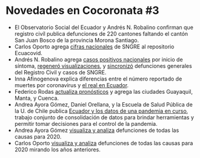 # Novedades en Cocoronata #3

* El Observatorio Social del Ecuador y Andrés N. Robalino confirman que registro civíl publica defunciones de 220 cantones faltando el cantón San Juan Bosco de la provincia Morona Santiago.
* Carlos Oporto agrega [cifras nacionales](https://github.com/andrab/ecuacovid/commits?author=itos) de SNGRE al repositorio Ecuacovid.
* Andrés N. Robalino agrega [casos positivos nacionales](https://github.com/andrab/ecuacovid/commit/d672560fe521fbc2d2f72484eda00972c28bf25f) por inicio de síntoma, [regeneró visualizaciones](https://github.com/andrab/ecuacovid/commits?author=andrasio), y [sincronizó](https://github.com/andrab/ecuacovid/commits?author=andrasio) defunciones generales del Registro Civil y casos de SNGRE.
* Inna Afinogenova explica diferencias entre el número reportado de muertes por coronavirus y [el real en Ecuador](https://twitter.com/ActualidadRT/status/1293369110512963584).
* Federico Rodas [actualiza pronósticos](https://twitter.com/fmrodasphymath/status/1293962112952410114) y agrega las ciudades Guayaquil, Manta, y Cuenca.
* Andrea Ayora Gómez, Daniel Orellana, y la Escuela de Salud Pública de la U. de Chile publica [Ecuador y los datos de una pandemia en curso](http://www.saludpublica.uchile.cl/noticias/166204/ecuador-y-los-datos-de-una-pandemia-en-curso), trabajo conjunto de consolidación de datos para brindar herramientas y permitir tomar decisiones para el control de la pandemia.
* Andrea Ayora Gómez [visualiza y analiza](https://twitter.com/angiegomeza/status/1292850299665883139) defunciones de todas las causas para 2020.
* Carlos Oporto [visualiza y analiza](https://twitter.com/carlosoporto/status/1293734753640816641) defunciones de todas las causas para 2020 mirando los años anteriores.